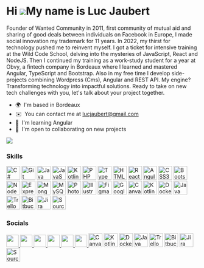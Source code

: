 Hi ![](https://user-images.githubusercontent.com/18350557/176309783-0785949b-9127-417c-8b55-ab5a4333674e.gif)My name is Luc Jaubert
===================================================================================================================================

Founder of Wanted Community in 2011, first community of mutual aid and sharing of good deals between individuals on Facebook in Europe, I made social innovation my trademark for 11 years. In 2022, my thirst for technology pushed me to reinvent myself. I got a ticket for intensive training at the Wild Code School, delving into the mysteries of JavaScript, React and NodeJS. 
Then I continued my training as a work-study student for a year at Obvy, a fintech company in Bordeaux where I learned and mastered Angular, TypeScript and Bootstrap. Also in my free time I develop side-projects combining Wordpress (Cms), Angular and REST API. 
My engine? Transforming technology into impactful solutions. Ready to take on new tech challenges with you, let's talk about your project together.

* 🌍  I'm based in Bordeaux
* ✉️  You can contact me at [lucjaubert@gmail.com](mailto:lucjaubert@gmail.com)
* 🧠  I'm learning Angular
* 🤝  I'm open to collaborating on new projects

<a href="https://www.x.com/JaubertLuc" target="_blank" rel="noreferrer"><img
src="https://img.shields.io/twitter/follow/JaubertLuc?logo=twitter&style=for-the-badge&color=0891b2&labelColor=27272a"
/></a>

### Skills


<p align="left">
<a href="https://docs.microsoft.com/en-us/dotnet/csharp/" target="_blank" rel="noreferrer"><img src="https://raw.githubusercontent.com/danielcranney/readme-generator/main/public/icons/skills/csharp-colored.svg" width="36" height="36" alt="C#" /></a>
<a href="https://git-scm.com/" target="_blank" rel="noreferrer"><img src="https://raw.githubusercontent.com/danielcranney/readme-generator/main/public/icons/skills/git-colored.svg" width="36" height="36" alt="Git" /></a>
<a href="https://www.oracle.com/java/" target="_blank" rel="noreferrer"><img src="https://raw.githubusercontent.com/danielcranney/readme-generator/main/public/icons/skills/java-colored.svg" width="36" height="36" alt="Java" /></a>
<a href="https://developer.mozilla.org/en-US/docs/Web/JavaScript" target="_blank" rel="noreferrer"><img src="https://raw.githubusercontent.com/danielcranney/readme-generator/main/public/icons/skills/javascript-colored.svg" width="36" height="36" alt="JavaScript" /></a>
<a href="https://kotlinlang.org/" target="_blank" rel="noreferrer"><img src="https://raw.githubusercontent.com/danielcranney/readme-generator/main/public/icons/skills/kotlin-colored.svg" width="36" height="36" alt="Kotlin" /></a>
<a href="https://www.php.net/" target="_blank" rel="noreferrer"><img src="https://raw.githubusercontent.com/danielcranney/readme-generator/main/public/icons/skills/php-colored.svg" width="36" height="36" alt="PHP" /></a>
<a href="https://www.typescriptlang.org/" target="_blank" rel="noreferrer"><img src="https://raw.githubusercontent.com/danielcranney/readme-generator/main/public/icons/skills/typescript-colored.svg" width="36" height="36" alt="TypeScript" /></a>
<a href="https://developer.mozilla.org/en-US/docs/Glossary/HTML5" target="_blank" rel="noreferrer"><img src="https://raw.githubusercontent.com/danielcranney/readme-generator/main/public/icons/skills/html5-colored.svg" width="36" height="36" alt="HTML5" /></a>
<a href="https://reactjs.org/" target="_blank" rel="noreferrer"><img src="https://raw.githubusercontent.com/danielcranney/readme-generator/main/public/icons/skills/react-colored.svg" width="36" height="36" alt="React" /></a>
<a href="https://angular.io/" target="_blank" rel="noreferrer"><img src="https://raw.githubusercontent.com/danielcranney/readme-generator/main/public/icons/skills/angularjs-colored.svg" width="36" height="36" alt="Angular" /></a>
<a href="https://www.w3.org/TR/CSS/#css" target="_blank" rel="noreferrer"><img src="https://raw.githubusercontent.com/danielcranney/readme-generator/main/public/icons/skills/css3-colored.svg" width="36" height="36" alt="CSS3" /></a>
<a href="https://getbootstrap.com/" target="_blank" rel="noreferrer"><img src="https://raw.githubusercontent.com/danielcranney/readme-generator/main/public/icons/skills/bootstrap-colored.svg" width="36" height="36" alt="Bootstrap" /></a>
<a href="https://nodejs.org/en/" target="_blank" rel="noreferrer"><img src="https://raw.githubusercontent.com/danielcranney/readme-generator/main/public/icons/skills/nodejs-colored.svg" width="36" height="36" alt="NodeJS" /></a>
<a href="https://expressjs.com/" target="_blank" rel="noreferrer"><img src="https://raw.githubusercontent.com/danielcranney/readme-generator/main/public/icons/skills/express-colored.svg" width="36" height="36" alt="Express" /></a>
<a href="https://www.mongodb.com/" target="_blank" rel="noreferrer"><img src="https://raw.githubusercontent.com/danielcranney/readme-generator/main/public/icons/skills/mongodb-colored.svg" width="36" height="36" alt="MongoDB" /></a>
<a href="https://www.mysql.com/" target="_blank" rel="noreferrer"><img src="https://raw.githubusercontent.com/danielcranney/readme-generator/main/public/icons/skills/mysql-colored.svg" width="36" height="36" alt="MySQL" /></a>
<a href="https://www.adobe.com/uk/products/photoshop.html" target="_blank" rel="noreferrer"><img src="https://raw.githubusercontent.com/danielcranney/readme-generator/main/public/icons/skills/photoshop-colored.svg" width="36" height="36" alt="Photoshop" /></a>
<a href="https://www.adobe.com/uk/products/illustrator.html" target="_blank" rel="noreferrer"><img src="https://raw.githubusercontent.com/danielcranney/readme-generator/main/public/icons/skills/illustrator-colored.svg" width="36" height="36" alt="Illustrator" /></a>
<a href="https://www.figma.com/" target="_blank" rel="noreferrer"><img src="https://raw.githubusercontent.com/danielcranney/readme-generator/main/public/icons/skills/figma-colored.svg" width="36" height="36" alt="Figma" /></a>
<a href="https://cloud.google.com/" target="_blank" rel="noreferrer"><img src="https://raw.githubusercontent.com/danielcranney/readme-generator/main/public/icons/skills/googlecloud-colored.svg" width="36" height="36" alt="Google Cloud" /></a>
<a href="https://www.canva.com/" target="_blank" rel="noreferrer"><img src="URL_DE_L'ICÔNE_CANVA" width="36" height="36" alt="Canva" /></a>
<a href="https://kotlinlang.org/" target="_blank" rel="noreferrer"><img src="URL_DE_L'ICÔNE_KOTLIN" width="36" height="36" alt="Kotlin" /></a>
<a href="https://www.docker.com/" target="_blank" rel="noreferrer"><img src="URL_DE_L'ICÔNE_DOCKER" width="36" height="36" alt="Docker" /></a>
<a href="https://www.java.com/" target="_blank" rel="noreferrer"><img src="URL_DE_L'ICÔNE_JAVA" width="36" height="36" alt="Java" /></a>
<a href="https://trello.com/" target="_blank" rel="noreferrer"><img src="URL_DE_L'ICÔNE_TRELLO" width="36" height="36" alt="Trello" /></a>
<a href="https://bitbucket.org/" target="_blank" rel="noreferrer"><img src="URL_DE_L'ICÔNE_BITBUCKET" width="36" height="36" alt="Bitbucket" /></a>
<a href="https://www.atlassian.com/software/jira" target="_blank" rel="noreferrer"><img src="URL_DE_L'ICÔNE_JIRA" width="36" height="36" alt="Jira" /></a>
<a href="https://www.sourcetreeapp.com/" target="_blank" rel="noreferrer"><img src="URL_DE_L'ICÔNE_SOURCETREE" width="36" height="36" alt="Sourcetree" /></a>
</p>


### Socials

<p align="left"> <a href="https://discord.com/users/lucjaubert" target="_blank" rel="noreferrer"> <picture> <source media="(prefers-color-scheme: dark)" srcset="undefined" /> <source media="(prefers-color-scheme: light)" srcset="https://raw.githubusercontent.com/danielcranney/readme-generator/main/public/icons/socials/discord.svg" /> <img src="https://raw.githubusercontent.com/danielcranney/readme-generator/main/public/icons/socials/discord.svg" width="32" height="32" /> </picture> </a> <a href="https://www.facebook.com/jaubert.luc" target="_blank" rel="noreferrer"> <picture> <source media="(prefers-color-scheme: dark)" srcset="https://raw.githubusercontent.com/danielcranney/readme-generator/main/public/icons/socials/facebook-dark.svg" /> <source media="(prefers-color-scheme: light)" srcset="https://raw.githubusercontent.com/danielcranney/readme-generator/main/public/icons/socials/facebook.svg" /> <img src="https://raw.githubusercontent.com/danielcranney/readme-generator/main/public/icons/socials/facebook.svg" width="32" height="32" /> </picture> </a> <a href="https://www.github.com/https://github.com/Lucjaubert" target="_blank" rel="noreferrer"> <picture> <source media="(prefers-color-scheme: dark)" srcset="https://raw.githubusercontent.com/danielcranney/readme-generator/main/public/icons/socials/github-dark.svg" /> <source media="(prefers-color-scheme: light)" srcset="https://raw.githubusercontent.com/danielcranney/readme-generator/main/public/icons/socials/github.svg" /> <img src="https://raw.githubusercontent.com/danielcranney/readme-generator/main/public/icons/socials/github.svg" width="32" height="32" /> </picture> </a> <a href="http://www.instagram.com/lucjaubert" target="_blank" rel="noreferrer"> <picture> <source media="(prefers-color-scheme: dark)" srcset="undefined" /> <source media="(prefers-color-scheme: light)" srcset="https://raw.githubusercontent.com/danielcranney/readme-generator/main/public/icons/socials/instagram.svg" /> <img src="https://raw.githubusercontent.com/danielcranney/readme-generator/main/public/icons/socials/instagram.svg" width="32" height="32" /> </picture> </a> <a href="https://www.linkedin.com/in/luc-jaubert/" target="_blank" rel="noreferrer"> <picture> <source media="(prefers-color-scheme: dark)" srcset="https://raw.githubusercontent.com/danielcranney/readme-generator/main/public/icons/socials/linkedin-dark.svg" /> <source media="(prefers-color-scheme: light)" srcset="https://raw.githubusercontent.com/danielcranney/readme-generator/main/public/icons/socials/linkedin.svg" /> <img src="https://raw.githubusercontent.com/danielcranney/readme-generator/main/public/icons/socials/linkedin.svg" width="32" height="32" /> </picture> </a> <a href="https://www.x.com/JaubertLuc" target="_blank" rel="noreferrer"> <picture> <source media="(prefers-color-scheme: dark)" srcset="https://raw.githubusercontent.com/danielcranney/readme-generator/main/public/icons/socials/twitter-dark.svg" /> <source media="(prefers-color-scheme: light)" srcset="https://raw.githubusercontent.com/danielcranney/readme-generator/main/public/icons/socials/twitter.svg" /> <img src="https://raw.githubusercontent.com/danielcranney/readme-generator/main/public/icons/socials/twitter.svg" width="32" height="32" /> </picture> </a> 
<a href="lien_de_Canva" target="_blank" rel="noreferrer"><img src="chemin_vers_l'icône_de_Canva" width="36" height="36" alt="Canva" /></a>
  <a href="lien_de_Kotlin" target="_blank" rel="noreferrer"><img src="chemin_vers_l'icône_de_Kotlin" width="36" height="36" alt="Kotlin" /></a>
  <a href="lien_de_Docker" target="_blank" rel="noreferrer"><img src="chemin_vers_l'icône_de_Docker" width="36" height="36" alt="Docker" /></a>
  <a href="lien_de_Java" target="_blank" rel="noreferrer"><img src="chemin_vers_l'icône_de_Java" width="36" height="36" alt="Java" /></a>
  <a href="lien_de_Trello" target="_blank" rel="noreferrer"><img src="chemin_vers_l'icône_de_Trello" width="36" height="36" alt="Trello" /></a>
  <a href="lien_de_Bitbucket" target="_blank" rel="noreferrer"><img src="chemin_vers_l'icône_de_Bitbucket" width="36" height="36" alt="Bitbucket" /></a>
  <a href="lien_de_Jira" target="_blank" rel="noreferrer"><img src="chemin_vers_l'icône_de_Jira" width="36" height="36" alt="Jira" /></a>
  <a href="lien_de_Sourcetree" target="_blank" rel="noreferrer"><img src="chemin_vers_l'icône_de_Sourcetree" width="36" height="36" alt="Sourcetree" /></a>
</p>
</p>
